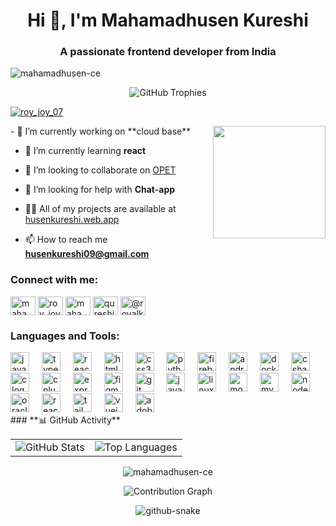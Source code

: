 <h1 align="center">Hi 👋, I'm Mahamadhusen Kureshi</h1>
<h3 align="center">A passionate frontend developer from India</h3>

<p align="left"> <img src="https://komarev.com/ghpvc/?username=mahamadhusen-ce&label=Profile%20views&color=0e75b6&style=flat" alt="mahamadhusen-ce" /> </p>

<p align="center">
  <img src="https://github-profile-trophy.vercel.app/?username=mahamadhusen-ce&theme=darkhub&column=4&margin-w=15&margin-h=15" alt="GitHub Trophies" />
</p>

<p align="left"> <a href="https://twitter.com/roy_joy_07" target="blank"><img src="https://img.shields.io/twitter/follow/husenkureshi?logo=twitter&style=for-the-badge" alt="roy_joy_07" /></a> </p>
<img align="right" height="180" src="https://gifdb.com/images/high/jujutsu-kaisen-satoru-gojo-frolic-bgi6v62j3dpb17nx.gif"  />
- 🔭 I’m currently working on **cloud base**

- 🌱 I’m currently learning **react**

- 👯 I’m looking to collaborate on [OPET](https://opet-a5e93.web.app/)

- 🤝 I’m looking for help with **Chat-app**

- 👨‍💻 All of my projects are available at [husenkureshi.web.app](husenkureshi.web.app)

- 📫 How to reach me **husenkureshi09@gmail.com**

<h3 align="left">Connect with me:</h3>
<p align="left">
<a href="https://dev.to/mahamadhusen_kureshi_f2ce" target="blank"><img align="center" src="https://raw.githubusercontent.com/rahuldkjain/github-profile-readme-generator/master/src/images/icons/Social/devto.svg" alt="mahamadhusen_kureshi_f2ce" height="30" width="40" /></a>
<a href="https://twitter.com/roy_joy_07" target="blank"><img align="center" src="https://raw.githubusercontent.com/rahuldkjain/github-profile-readme-generator/master/src/images/icons/Social/twitter.svg" alt="roy_joy_07" height="30" width="40" /></a>
<a href="https://linkedin.com/in/mahamadhusen-kuresh" target="blank"><img align="center" src="https://raw.githubusercontent.com/rahuldkjain/github-profile-readme-generator/master/src/images/icons/Social/linked-in-alt.svg" alt="mahamadhusen-kuresh" height="30" width="40" /></a>
<a href="https://instagram.com/qureshi_hussain_07" target="blank"><img align="center" src="https://raw.githubusercontent.com/rahuldkjain/github-profile-readme-generator/master/src/images/icons/Social/instagram.svg" alt="qureshi_hussain_07" height="30" width="40" /></a>
<a href="https://medium.com/@royalkureshio7" target="blank"><img align="center" src="https://raw.githubusercontent.com/rahuldkjain/github-profile-readme-generator/master/src/images/icons/Social/medium.svg" alt="@royalkureshio7" height="30" width="40" /></a>
</p>

<h3 align="left">Languages and Tools:</h3>
<div align="left">
  <!-- JavaScript -->
  <img src="https://cdn.jsdelivr.net/gh/devicons/devicon/icons/javascript/javascript-original.svg" height="30" alt="javascript logo" />
  <img width="12" />
  <!-- TypeScript -->
  <img src="https://cdn.jsdelivr.net/gh/devicons/devicon/icons/typescript/typescript-original.svg" height="30" alt="typescript logo" />
  <img width="12" />
  <!-- React -->
  <img src="https://cdn.jsdelivr.net/gh/devicons/devicon/icons/react/react-original.svg" height="30" alt="react logo" />
  <img width="12" />
  <!-- HTML5 -->
  <img src="https://cdn.jsdelivr.net/gh/devicons/devicon/icons/html5/html5-original.svg" height="30" alt="html5 logo" />
  <img width="12" />
  <!-- CSS3 -->
  <img src="https://cdn.jsdelivr.net/gh/devicons/devicon/icons/css3/css3-original.svg" height="30" alt="css3 logo" />
  <img width="12" />
  <!-- Python -->
  <img src="https://cdn.jsdelivr.net/gh/devicons/devicon/icons/python/python-original.svg" height="30" alt="python logo" />
  <img width="12" />
  <!-- Firebase -->
  <img src="https://cdn.jsdelivr.net/gh/devicons/devicon/icons/firebase/firebase-original.svg" height="30" alt="firebase logo" />
  <img width="12" />
  <!-- Android -->
  <img src="https://cdn.jsdelivr.net/gh/devicons/devicon/icons/android/android-original.svg" height="30" alt="android logo" />
  <img width="12" />
  <!-- Docker -->
  <img src="https://cdn.jsdelivr.net/gh/devicons/devicon/icons/docker/docker-original.svg" height="30" alt="docker logo" />
  <img width="12" />
  <!-- C# -->
  <img src="https://cdn.jsdelivr.net/gh/devicons/devicon/icons/csharp/csharp-original.svg" height="30" alt="csharp logo" />
  <img width="12" />
  <!-- C -->
  <img src="https://cdn.jsdelivr.net/gh/devicons/devicon/icons/c/c-original.svg" height="30" alt="c logo" />
  <img width="12" />
  <!-- C++ -->
  <img src="https://cdn.jsdelivr.net/gh/devicons/devicon/icons/cplusplus/cplusplus-original.svg" height="30" alt="cplusplus logo" />
  <img width="12" />
  <!-- Express.js -->
  <img src="https://cdn.jsdelivr.net/gh/devicons/devicon/icons/express/express-original.svg" height="30" alt="express logo" />
  <img width="12" />
  <!-- Figma -->
  <img src="https://cdn.jsdelivr.net/gh/devicons/devicon/icons/figma/figma-original.svg" height="30" alt="figma logo" />
  <img width="12" />
  <!-- Git -->
  <img src="https://cdn.jsdelivr.net/gh/devicons/devicon/icons/git/git-original.svg" height="30" alt="git logo" />
  <img width="12" />
  <!-- Java -->
  <img src="https://cdn.jsdelivr.net/gh/devicons/devicon/icons/java/java-original.svg" height="30" alt="java logo" />
  <img width="12" />
  <!-- Linux -->
  <img src="https://cdn.jsdelivr.net/gh/devicons/devicon/icons/linux/linux-original.svg" height="30" alt="linux logo" />
  <img width="12" />
  <!-- MongoDB -->
  <img src="https://cdn.jsdelivr.net/gh/devicons/devicon/icons/mongodb/mongodb-original.svg" height="30" alt="mongodb logo" />
  <img width="12" />
  <!-- MySQL -->
  <img src="https://cdn.jsdelivr.net/gh/devicons/devicon/icons/mysql/mysql-original.svg" height="30" alt="mysql logo" />
  <img width="12" />
  <!-- Node.js -->
  <img src="https://cdn.jsdelivr.net/gh/devicons/devicon/icons/nodejs/nodejs-original.svg" height="30" alt="nodejs logo" />
  <img width="12" />
  <!-- Oracle -->
  <img src="https://cdn.jsdelivr.net/gh/devicons/devicon/icons/oracle/oracle-original.svg" height="30" alt="oracle logo" />
  <img width="12" />
  <!-- React Native -->
  <img src="https://cdn.jsdelivr.net/gh/devicons/devicon/icons/react/react-original.svg" height="30" alt="react native logo" />
  <img width="12" />
  <!-- Tailwind CSS -->
  <img src="https://cdn.jsdelivr.net/gh/devicons/devicon/icons/tailwindcss/tailwindcss-original.svg" height="30" alt="tailwindcss logo" />
  <img width="12" />
  <!-- Vue.js -->
  <img src="https://cdn.jsdelivr.net/gh/devicons/devicon/icons/vuejs/vuejs-original.svg" height="30" alt="vuejs logo" />
  <img width="12" />
  <!-- Adobe XD -->
  <img src="https://cdn.jsdelivr.net/gh/devicons/devicon/icons/xd/xd-line.svg" height="30" alt="adobe xd logo" />
</div>
### **📊 GitHub Activity**

<div align="center">
  
<table>
  <tr>
    <td>
      <!-- GitHub Stats -->
      <img src="https://github-readme-stats.vercel.app/api?username=mahamadhusen-ce&show_icons=true&theme=radical&locale=en" alt="GitHub Stats" />
    </td>
    <td>
      <!-- Top Languages -->
      <img src="https://github-readme-stats.vercel.app/api/top-langs?username=mahamadhusen-ce&show_icons=true&theme=radical&locale=en&layout=compact" alt="Top Languages" />
    </td>
  </tr>
</table>

<!-- GitHub Streak -->
<p><img align="center" src="https://github-readme-streak-stats.herokuapp.com/?user=mahamadhusen-ce&" alt="mahamadhusen-ce" /></p>

<!-- GitHub Contribution Graph -->
<p align="center">
  <img src="https://github-readme-activity-graph.vercel.app/graph?username=mahamadhusen-ce&bg_color=141321&color=ffffff&line=ff6b6b&point=9b59b6&area=true&hide_border=true" alt="Contribution Graph" />
</p>
<picture>
  <source media="(prefers-color-scheme: dark)" srcset="https://raw.githubusercontent.com/tobiasmeyhoefer/tobiasmeyhoefer/output/github-snake-dark.svg" />
  <source media="(prefers-color-scheme: light)" srcset="https://raw.githubusercontent.com/tobiasmeyhoefer/tobiasmeyhoefer/output/github-snake.svg" />
  <img alt="github-snake" src="https://raw.githubusercontent.com/tobiasmeyhoefer/tobiasmeyhoefer/output/github-snake.svg" />
</picture>


</div>

